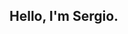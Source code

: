 ## Hello, I'm Sergio.

<!--
**sdforero/sdforero** is a ✨ _special_ ✨ repository because its `README.md` (this file) appears on your GitHub profile.

## I've collaborated on:

### Project 1.
### Project 2.
Here are some ideas to get you started:

- 🔭 I’m currently working on ...
- 🌱 I’m currently learning ...
- 👯 I’m looking to collaborate on ...
- 🤔 I’m looking for help with ...
- 💬 Ask me about ...
- 📫 How to reach me: ...
- 😄 Pronouns: ...
- ⚡ Fun fact: ...
-->
